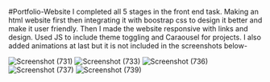 #Portfolio-Website
I completed all 5 stages in the front end task. Making an html website first then integrating it with boostrap css to design it better and make it user friendly. Then I made the website responsive with links and design. Used JS to include theme toggling and Caraousel for projects. I also added animations at last but it is not included in the screenshots below-

![Screenshot (731)](https://github.com/user-attachments/assets/7dce6b96-24bb-46ee-bdfd-955170b6abf0)
![Screenshot (733)](https://github.com/user-attachments/assets/62f5b71f-d16c-4194-9288-1aa97ab62d78)
![Screenshot (736)](https://github.com/user-attachments/assets/71b842d8-38a4-4af2-8f2c-82d446fc9261)
![Screenshot (737)](https://github.com/user-attachments/assets/fea8635d-ae67-4691-bdc9-6a5cc48e1588)
![Screenshot (739)](https://github.com/user-attachments/assets/6c126882-1036-4e1e-97d3-fa921227ce01)


